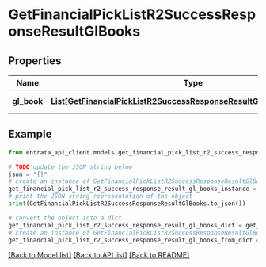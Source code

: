 # GetFinancialPickListR2SuccessResponseResultGlBooks


## Properties

Name | Type | Description | Notes
------------ | ------------- | ------------- | -------------
**gl_book** | [**List[GetFinancialPickListR2SuccessResponseResultGlBooksGlBookInner]**](GetFinancialPickListR2SuccessResponseResultGlBooksGlBookInner.md) | A list of GL books. | 

## Example

```python
from entrata_api_client.models.get_financial_pick_list_r2_success_response_result_gl_books import GetFinancialPickListR2SuccessResponseResultGlBooks

# TODO update the JSON string below
json = "{}"
# create an instance of GetFinancialPickListR2SuccessResponseResultGlBooks from a JSON string
get_financial_pick_list_r2_success_response_result_gl_books_instance = GetFinancialPickListR2SuccessResponseResultGlBooks.from_json(json)
# print the JSON string representation of the object
print(GetFinancialPickListR2SuccessResponseResultGlBooks.to_json())

# convert the object into a dict
get_financial_pick_list_r2_success_response_result_gl_books_dict = get_financial_pick_list_r2_success_response_result_gl_books_instance.to_dict()
# create an instance of GetFinancialPickListR2SuccessResponseResultGlBooks from a dict
get_financial_pick_list_r2_success_response_result_gl_books_from_dict = GetFinancialPickListR2SuccessResponseResultGlBooks.from_dict(get_financial_pick_list_r2_success_response_result_gl_books_dict)
```
[[Back to Model list]](../README.md#documentation-for-models) [[Back to API list]](../README.md#documentation-for-api-endpoints) [[Back to README]](../README.md)


